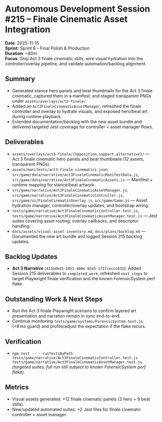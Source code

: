 # Autonomous Development Session #215 – Finale Cinematic Asset Integration

**Date**: 2025-11-15  
**Sprint**: Sprint 8 – Final Polish & Production  
**Duration**: ~80m  
**Focus**: Ship Act 3 finale cinematic stills, wire visual hydration into the controller/overlay pipeline, and validate automation/backlog alignment.

## Summary
- Generated stance hero panels and beat thumbnails for the Act 3 finale cinematic, captured them in a manifest, and staged transparent PNGs under `assets/overlays/act3-finale/`.
- Added an `Act3FinaleCinematicAssetManager`, refreshed the finale controller and overlay to hydrate visuals, and exposed hero/beat art during runtime playback.
- Extended documentation/backlog with the new asset bundle and delivered targeted Jest coverage for controller + asset manager flows.

## Deliverables
- `assets/overlays/act3-finale/{opposition,support,alternative}/` — Act 3 finale cinematic hero panels and beat thumbnails (12 assets, transparent PNGs).
- `assets/manifests/act3-finale-cinematics.json`, `src/game/data/narrative/act3FinaleCinematicManifestData.js`, `src/game/data/narrative/Act3FinaleCinematicAssets.js` — Manifest + runtime mapping for stance/beat artwork.
- `src/game/narrative/Act3FinaleCinematicAssetManager.js`, `src/game/narrative/Act3FinaleCinematicController.js`, `src/game/ui/FinaleCinematicOverlay.js`, `src/game/Game.js` — Asset hydration manager, controller/overlay updates, and bootstrap wiring.
- `tests/game/narrative/Act3FinaleCinematicController.test.js`, `tests/game/narrative/Act3FinaleCinematicAssetManager.test.js` — Jest suites covering asset routing, overlay callbacks, and descriptor handling.
- `docs/assets/visual-asset-inventory.md`, `docs/plans/backlog.md` — Documented the new art bundle and logged Session 215 backlog updates.

## Backlog Updates
- **Act 3 Narrative** (`415b4bd3-2053-400e-92a5-1f1fceccc632`): Added Session 215 deliverables to `completed_work`, refreshed `next_steps` to target Playwright finale verification and the known ForensicSystem perf flake.

## Outstanding Work & Next Steps
- Run the Act 3 finale Playwright scenario to confirm layered art presentation and narration remain in sync end-to-end.
- Continue monitoring `tests/game/systems/ForensicSystem.test.js` (<8 ms guard) and profile/adjust the expectation if the flake recurs.

## Verification
- `npm test -- --runTestsByPath tests/game/narrative/Act3FinaleCinematicController.test.js tests/game/narrative/Act3FinaleCinematicAssetManager.test.js` *(targeted suites; full run still subject to known ForensicSystem perf flake).*

## Metrics
- Visual assets generated: +12 finale cinematic panels (3 hero + 9 beat stills).
- New/updated automated suites: +2 Jest files for finale cinematic controller + asset manager.
